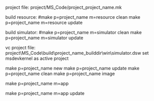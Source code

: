 project file:
project/MS_Code/project_project_name.mk

build resource:
#make p=project_name m=resource clean
make p=project_name m=resource update

build simulator:
#make p=project_name m=simulator clean
make p=project_name m=simulator update

vc project file:
project\MS_Code\build\project_name_builddir\win\simulator.dsw
set msdevkernel as active project

make p=project_name new
make p=project_name update
make p=project_name clean
make p=project_name image

make p=project_name m=app

make p=project_name m=app update
